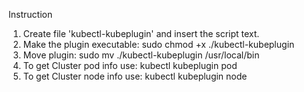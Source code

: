 Instruction

1. Create file 'kubectl-kubeplugin' and insert the script text.
2. Make the plugin executable: sudo chmod +x ./kubectl-kubeplugin
3. Move plugin: sudo mv ./kubectl-kubeplugin /usr/local/bin
4. To get Cluster pod info use: kubectl kubeplugin pod
5. To get Cluster node info use: kubectl kubeplugin node
